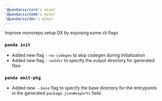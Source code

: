 ```yaml
---
'@pandacss/core': minor
'@pandacss/node': minor
'@pandacss/dev': minor
---
```


Improve monorepo setup DX by exposing some cli flags

### `panda init`

- Added new flag `--no-codegen` to skip codegen during initialization
- Added new flag `--outdir` to specify the output directory for generated files

### `panda emit-pkg`

- Added new `--base` flag to specify the base directory for the entrypoints in the generated `package.json#exports`
  field
